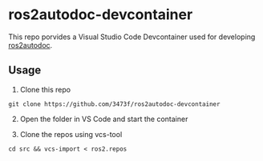 # ros2autodoc-devcontainer

This repo porvides a Visual Studio Code Devcontainer used for developing [ros2autodoc](https://github.com/3473f/ros2autodoc).

## Usage

1. Clone this repo

```shell
git clone https://github.com/3473f/ros2autodoc-devcontainer
```

2. Open the folder in VS Code and start the container

3. Clone the repos using vcs-tool

```shell
cd src && vcs-import < ros2.repos
```